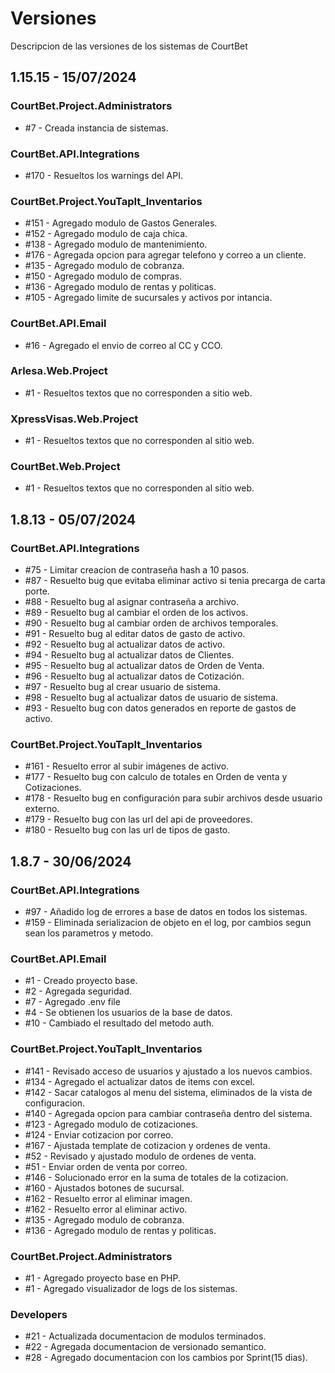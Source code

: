 # Versiones

Descripcion de las versiones de los sistemas de CourtBet

## 1.15.15 - 15/07/2024

### CourtBet.Project.Administrators

- #7 - Creada instancia de sistemas.

### CourtBet.API.Integrations

- #170 - Resueltos los warnings del API.

### CourtBet.Project.YouTapIt_Inventarios

- #151 - Agregado modulo de Gastos Generales.
- #152 - Agregado modulo de caja chica.
- #138 - Agregado modulo de mantenimiento.
- #176 - Agregada opcion para agregar telefono y correo a un cliente.
- #135 - Agregado modulo de cobranza.
- #150 - Agregado modulo de compras.
- #136 - Agregado modulo de rentas y politicas.
- #105 - Agregado limite de sucursales y activos por intancia.

### CourtBet.API.Email

- #16 - Agregado el envio de correo al CC y CCO.

### Arlesa.Web.Project

- #1 - Resueltos textos que no corresponden a sitio web.

### XpressVisas.Web.Project

- #1 - Resueltos textos que no corresponden al sitio web.

### CourtBet.Web.Project

- #1 - Resueltos textos que no corresponden al sitio web.

## 1.8.13 - 05/07/2024

### CourtBet.API.Integrations

- #75 - Limitar creacion de contraseña hash a 10 pasos.
- #87 - Resuelto bug que evitaba eliminar activo si tenia precarga de carta porte.
- #88 - Resuelto bug al asignar contraseña a archivo.
- #89 - Resuelto bug al cambiar el orden de los activos.
- #90 - Resuelto bug al cambiar orden de archivos temporales.
- #91 - Resuelto bug al editar datos de gasto de activo.
- #92 - Resuelto bug al actualizar datos de activo.
- #94 - Resuelto bug al actualizar datos de Clientes.
- #95 - Resuelto bug al actualizar datos de Orden de Venta.
- #96 - Resuelto bug al actualizar datos de Cotización.
- #97 - Resuelto bug al crear usuario de sistema.
- #98 - Resuelto bug al actualizar datos de usuario de sistema.
- #93 - Resuelto bug con datos generados en reporte de gastos de activo.

### CourtBet.Project.YouTapIt_Inventarios

- #161 - Resuelto error al subir imágenes de activo.
- #177 - Resuelto bug con calculo de totales en Orden de venta y Cotizaciones.
- #178 - Resuelto bug en configuración para subir archivos desde usuario externo.
- #179 - Resuelto bug con las url del api de proveedores.
- #180 - Resuelto bug con las url de tipos de gasto.

## 1.8.7 - 30/06/2024

### CourtBet.API.Integrations

- #97 - Añadido log de errores a base de datos en todos los sistemas.
- #159 - Eliminada serializacion de objeto en el log, por cambios segun sean los parametros y metodo.

### CourtBet.API.Email

- #1 - Creado proyecto base.
- #2 - Agregada seguridad.
- #7 - Agregado .env file
- #4 - Se obtienen los usuarios de la base de datos.
- #10 - Cambiado el resultado del metodo auth.

### CourtBet.Project.YouTapIt_Inventarios

- #141 - Revisado acceso de usuarios y ajustado a los nuevos cambios.
- #134 - Agregado el actualizar datos de items con excel.
- #142 - Sacar catalogos al menu del sistema, eliminados de la vista de configuracion.
- #140 - Agregada opcion para cambiar contraseña dentro del sistema.
- #123 - Agregado modulo de cotizaciones.
- #124 - Enviar cotizacion por correo.
- #167 - Ajustada template de cotizacion y ordenes de venta.
- #52 - Revisado y ajustado modulo de ordenes de venta.
- #51 - Enviar orden de venta por correo.
- #146 - Solucionado error en la suma de totales de la cotizacion.
- #160 - Ajustados botones de sucursal.
- #162 - Resuelto error al eliminar imagen.
- #162 - Resuelto error al eliminar activo.
- #135 - Agregado modulo de cobranza.
- #136 - Agregado modulo de rentas y politicas.

### CourtBet.Project.Administrators

- #1 - Agregado proyecto base en PHP.
- #1 - Agregado visualizador de logs de los sistemas.

### Developers

- #21 - Actualizada documentacion de modulos terminados.
- #22 - Agregada documentacion de versionado semantico.
- #28 - Agregado documentacion con los cambios por Sprint(15 dias).
